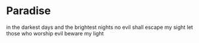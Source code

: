 # Paradise
in the darkest days and the brightest nights no evil shall escape my sight let those who worship evil beware my light 
